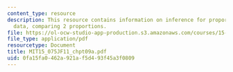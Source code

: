 ```yaml
---
content_type: resource
description: This resource contains information on inference for proportion and count
  data, comparing 2 proportions.
file: https://ol-ocw-studio-app-production.s3.amazonaws.com/courses/15-075j-statistical-thinking-and-data-analysis-fall-2011/0fa15fa0462a921af5d493f45a3f0809_MIT15_075JF11_chpt09a.pdf
file_type: application/pdf
resourcetype: Document
title: MIT15_075JF11_chpt09a.pdf
uid: 0fa15fa0-462a-921a-f5d4-93f45a3f0809
---
```

